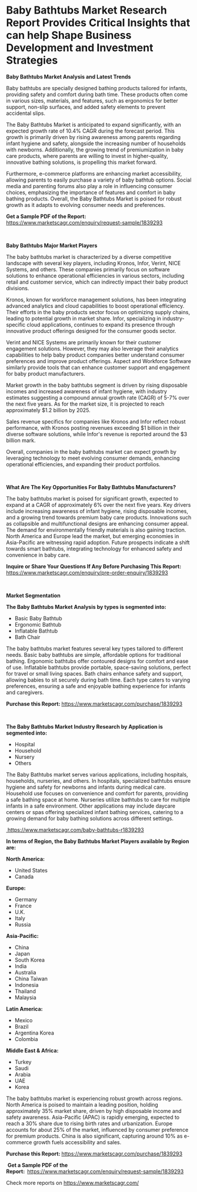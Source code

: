 <p><h1>Baby Bathtubs Market Research Report Provides Critical Insights that can help Shape Business Development and Investment Strategies</h1></p><p><strong>Baby Bathtubs Market Analysis and Latest Trends</strong></p>
<p><p>Baby bathtubs are specially designed bathing products tailored for infants, providing safety and comfort during bath time. These products often come in various sizes, materials, and features, such as ergonomics for better support, non-slip surfaces, and added safety elements to prevent accidental slips. </p><p>The Baby Bathtubs Market is anticipated to expand significantly, with an expected growth rate of 10.4% CAGR during the forecast period. This growth is primarily driven by rising awareness among parents regarding infant hygiene and safety, alongside the increasing number of households with newborns. Additionally, the growing trend of premiumization in baby care products, where parents are willing to invest in higher-quality, innovative bathing solutions, is propelling this market forward. </p><p>Furthermore, e-commerce platforms are enhancing market accessibility, allowing parents to easily purchase a variety of baby bathtub options. Social media and parenting forums also play a role in influencing consumer choices, emphasizing the importance of features and comfort in baby bathing products. Overall, the Baby Bathtubs Market is poised for robust growth as it adapts to evolving consumer needs and preferences.</p></p>
<p><strong>Get a Sample PDF of the Report:&nbsp;</strong> <a href="https://www.marketscagr.com/enquiry/request-sample/1839293?utm_campaign=2299&utm_medium=2&utm_source=Github&utm_content=ia&utm_term=10022025&utm_id=baby-bathtubs">https://www.marketscagr.com/enquiry/request-sample/1839293</a></p>
<p>&nbsp;</p>
<p><strong>Baby Bathtubs Major Market Players</strong></p>
<p><p>The baby bathtubs market is characterized by a diverse competitive landscape with several key players, including Kronos, Infor, Verint, NICE Systems, and others. These companies primarily focus on software solutions to enhance operational efficiencies in various sectors, including retail and customer service, which can indirectly impact their baby product divisions.</p><p>Kronos, known for workforce management solutions, has been integrating advanced analytics and cloud capabilities to boost operational efficiency. Their efforts in the baby products sector focus on optimizing supply chains, leading to potential growth in market share. Infor, specializing in industry-specific cloud applications, continues to expand its presence through innovative product offerings designed for the consumer goods sector.</p><p>Verint and NICE Systems are primarily known for their customer engagement solutions. However, they may also leverage their analytics capabilities to help baby product companies better understand consumer preferences and improve product offerings. Aspect and Workforce Software similarly provide tools that can enhance customer support and engagement for baby product manufacturers.</p><p>Market growth in the baby bathtubs segment is driven by rising disposable incomes and increased awareness of infant hygiene, with industry estimates suggesting a compound annual growth rate (CAGR) of 5-7% over the next five years. As for the market size, it is projected to reach approximately $1.2 billion by 2025.</p><p>Sales revenue specifics for companies like Kronos and Infor reflect robust performance, with Kronos posting revenues exceeding $1 billion in their diverse software solutions, while Infor's revenue is reported around the $3 billion mark.</p><p>Overall, companies in the baby bathtubs market can expect growth by leveraging technology to meet evolving consumer demands, enhancing operational efficiencies, and expanding their product portfolios.</p></p>
<p>&nbsp;</p>
<p><strong>What Are The Key Opportunities For Baby Bathtubs Manufacturers?</strong></p>
<p><p>The baby bathtubs market is poised for significant growth, expected to expand at a CAGR of approximately 6% over the next five years. Key drivers include increasing awareness of infant hygiene, rising disposable incomes, and a growing trend towards premium baby care products. Innovations such as collapsible and multifunctional designs are enhancing consumer appeal. The demand for environmentally friendly materials is also gaining traction. North America and Europe lead the market, but emerging economies in Asia-Pacific are witnessing rapid adoption. Future prospects indicate a shift towards smart bathtubs, integrating technology for enhanced safety and convenience in baby care.</p></p>
<p><strong>Inquire or Share Your Questions If Any Before Purchasing This Report:</strong> <a href="https://www.marketscagr.com/enquiry/pre-order-enquiry/1839293?utm_campaign=2299&utm_medium=2&utm_source=Github&utm_content=ia&utm_term=10022025&utm_id=baby-bathtubs">https://www.marketscagr.com/enquiry/pre-order-enquiry/1839293</a></p>
<p>&nbsp;</p>
<p><strong>Market Segmentation</strong></p>
<p><strong>The Baby Bathtubs Market Analysis by types is segmented into:</strong></p>
<p><ul><li>Basic Baby Bathtub</li><li>Ergonomic Bathtub</li><li>Inflatable Bathtub</li><li>Bath Chair</li></ul></p>
<p><p>The baby bathtubs market features several key types tailored to different needs. Basic baby bathtubs are simple, affordable options for traditional bathing. Ergonomic bathtubs offer contoured designs for comfort and ease of use. Inflatable bathtubs provide portable, space-saving solutions, perfect for travel or small living spaces. Bath chairs enhance safety and support, allowing babies to sit securely during bath time. Each type caters to varying preferences, ensuring a safe and enjoyable bathing experience for infants and caregivers.</p></p>
<p><strong>Purchase this Report:&nbsp;</strong><a href="https://www.marketscagr.com/purchase/1839293?utm_campaign=2299&utm_medium=2&utm_source=Github&utm_content=ia&utm_term=10022025&utm_id=baby-bathtubs">https://www.marketscagr.com/purchase/1839293</a></p>
<p>&nbsp;</p>
<p><strong>The Baby Bathtubs Market Industry Research by Application is segmented into:</strong></p>
<p><ul><li>Hospital</li><li>Household</li><li>Nursery</li><li>Others</li></ul></p>
<p><p>The Baby Bathtubs market serves various applications, including hospitals, households, nurseries, and others. In hospitals, specialized bathtubs ensure hygiene and safety for newborns and infants during medical care. Household use focuses on convenience and comfort for parents, providing a safe bathing space at home. Nurseries utilize bathtubs to care for multiple infants in a safe environment. Other applications may include daycare centers or spas offering specialized infant bathing services, catering to a growing demand for baby bathing solutions across different settings.</p></p>
<p><a href="https://www.marketscagr.com/baby-bathtubs-r1839293?utm_campaign=2299&utm_medium=2&utm_source=Github&utm_content=ia&utm_term=10022025&utm_id=baby-bathtubs">&nbsp;https://www.marketscagr.com/baby-bathtubs-r1839293</a></p>
<p><strong>In terms of Region, the Baby Bathtubs Market Players available by Region are:</strong></p>
<p>
    <p> <strong> North America: </strong>
        <ul>
            <li>United States</li>
            <li>Canada</li>
        </ul>
        </p> 
    <p> <strong> Europe: </strong>
        <ul>
            <li>Germany</li>
            <li>France</li>
            <li>U.K.</li>
            <li>Italy</li>
            <li>Russia</li>
        </ul>
        </p> 
    <p> <strong> Asia-Pacific: </strong>
        <ul>
            <li>China</li>
            <li>Japan</li>
            <li>South Korea</li>
            <li>India</li>
            <li>Australia</li>
            <li>China Taiwan</li>
            <li>Indonesia</li>
            <li>Thailand</li>
            <li>Malaysia</li>
        </ul>
        </p> 
    <p> <strong> Latin America: </strong>
        <ul>
            <li>Mexico</li>
            <li>Brazil</li>
            <li>Argentina Korea</li>
            <li>Colombia</li>
        </ul>
        </p> 
    <p> <strong> Middle East & Africa: </strong>
        <ul>
            <li>Turkey</li>
            <li>Saudi</li>
            <li>Arabia</li>
            <li>UAE</li>
            <li>Korea</li>
        </ul>
    </p>
    </p>
<p><p>The baby bathtubs market is experiencing robust growth across regions. North America is poised to maintain a leading position, holding approximately 35% market share, driven by high disposable income and safety awareness. Asia-Pacific (APAC) is rapidly emerging, expected to reach a 30% share due to rising birth rates and urbanization. Europe accounts for about 25% of the market, influenced by consumer preference for premium products. China is also significant, capturing around 10% as e-commerce growth fuels accessibility and sales.</p></p>
<p><strong>Purchase this Report: </strong><a href="https://www.marketscagr.com/purchase/1839293?utm_campaign=2299&utm_medium=2&utm_source=Github&utm_content=ia&utm_term=10022025&utm_id=baby-bathtubs">https://www.marketscagr.com/purchase/1839293</a></p>
<p>&nbsp;<strong>Get a Sample PDF of the Report:&nbsp;&nbsp;</strong><a href="https://www.marketscagr.com/enquiry/request-sample/1839293?utm_campaign=2299&utm_medium=2&utm_source=Github&utm_content=ia&utm_term=10022025&utm_id=baby-bathtubs">https://www.marketscagr.com/enquiry/request-sample/1839293</a></p>
<p><strong></strong></p>
<p>Check more reports on <a href="https://www.marketscagr.com/?utm_campaign=2299&utm_medium=2&utm_source=Github&utm_content=ia&utm_term=10022025&utm_id=baby-bathtubs">https://www.marketscagr.com/</a></p>